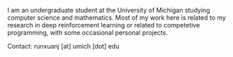 I am an undergraduate student at the University of Michigan studying computer science and mathematics. Most of my work here is related to my research in deep reinforcement learning or related to competetive programming, with some occasional personal projects.

Contact: runxuanj [at] umich [dot] edu
